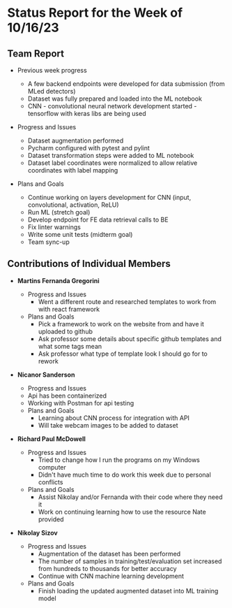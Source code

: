 # Status Report for the Week of 10/16/23

## Team Report

 - Previous week progress
   - A few backend endpoints were developed for data submission (from MLed detectors)
   - Dataset was fully prepared and loaded into the ML notebook
   - CNN - convolutional neural network development started - tensorflow with keras libs are being used

 - Progress and Issues
   - Dataset augmentation performed
   - Pycharm configured with pytest and pylint
   - Dataset transformation steps were added to ML notebook
   - Dataset label coordinates were normalized to allow relative coordinates with label mapping
  

 - Plans and Goals
   - Continue working on layers development for CNN (input, convolutional, activation, ReLU)
   - Run ML (stretch goal)
   - Develop endpoint for FE data retrieval calls to BE 
   - Fix linter warnings
   - Write some unit tests (midterm goal)
   - Team sync-up


## Contributions of Individual Members

 - **Martins Fernanda Gregorini**

   - Progress and Issues
     - Went a different route and researched templates to work from with react framework
   - Plans and Goals
     - Pick a framework to work on the website from and have it uploaded to github
     - Ask professor some details about specific github templates and what some tags mean
     - Ask professor what type of template look I should go for to rework
       
 - **Nicanor Sanderson**

    - Progress and Issues
     - Api has been containerized
     - Working with Postman for api testing
   - Plans and Goals
     - Learning about CNN process for integration with API
     - Will take webcam images to be added to dataset
     
 - **Richard Paul McDowell**

   - Progress and Issues
     - Tried to change how I run the programs on my Windows computer
     - Didn't have much time to do work this week due to personal conflicts
   - Plans and Goals
     - Assist Nikolay and/or Fernanda with their code where they need it
     - Work on continuing learning how to use the resource Nate provided

      

 - **Nikolay Sizov**

   - Progress and Issues
     - Augmentation of the dataset has been performed
     - The number of samples in training/test/evaluation set increased from hundreds to thousands for better accuracy
     - Continue with CNN machine learning development 
   - Plans and Goals
     - Finish loading the updated augmented dataset into ML training model
